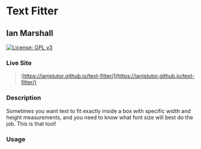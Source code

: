 # Text Fitter

## Ian Marshall

[![License: GPL v3](https://img.shields.io/badge/License-GPLv3-blue.svg)](https://www.gnu.org/licenses/gpl-3.0)

### Live Site

> [https://ianjstutor.github.io/text-fitter/](https://ianjstutor.github.io/text-fitter/)

### Description

Sometimes you want text to fit exactly inside a box with specific width and height measurements, and you need to know what font size will best do the job. This is that tool!

### Usage
